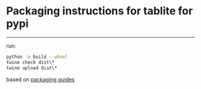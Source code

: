 # Packaging instructions for tablite for pypi

------------------------------------------
run:

```cmd
python -m build --wheel
twine check dist\*
twine upload dist\*
```

based on [packaging guides](https://packaging.python.org/en/latest/guides/distributing-packages-using-setuptools/)